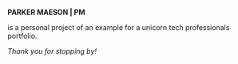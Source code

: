 **PARKER MAESON | PM**

is a personal project of an example for a unicorn tech professionals portfolio.

_Thank you for stopping by!_
